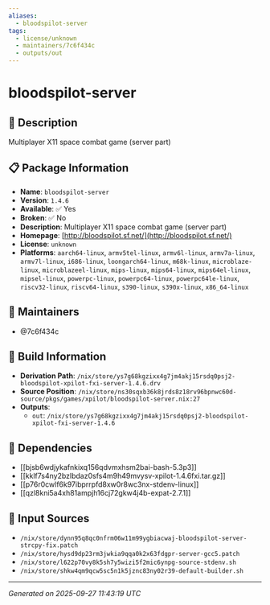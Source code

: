 ```yaml
---
aliases:
  - bloodspilot-server
tags:
  - license/unknown
  - maintainers/7c6f434c
  - outputs/out
---
```


# bloodspilot-server

## 📝 Description

Multiplayer X11 space combat game (server part)

## 📋 Package Information

- **Name**: `bloodspilot-server`
- **Version**: `1.4.6`
- **Available**: ✅ Yes
- **Broken**: ✅ No
- **Description**: Multiplayer X11 space combat game (server part)
- **Homepage**: [http://bloodspilot.sf.net/](http://bloodspilot.sf.net/)
- **License**: `unknown`
- **Platforms**: `aarch64-linux`, `armv5tel-linux`, `armv6l-linux`, `armv7a-linux`, `armv7l-linux`, `i686-linux`, `loongarch64-linux`, `m68k-linux`, `microblaze-linux`, `microblazeel-linux`, `mips-linux`, `mips64-linux`, `mips64el-linux`, `mipsel-linux`, `powerpc-linux`, `powerpc64-linux`, `powerpc64le-linux`, `riscv32-linux`, `riscv64-linux`, `s390-linux`, `s390x-linux`, `x86_64-linux`
## 👥 Maintainers

- @7c6f434c


## 🔧 Build Information

- **Derivation Path**: `/nix/store/ys7g68kgzixx4g7jm4akj15rsdq0psj2-bloodspilot-xpilot-fxi-server-1.4.6.drv`
- **Source Position**: `/nix/store/ns30sqxb36k8jrds8z18rv96bpnwc60d-source/pkgs/games/xpilot/bloodspilot-server.nix:27`
- **Outputs**:
  - `out`:  `/nix/store/ys7g68kgzixx4g7jm4akj15rsdq0psj2-bloodspilot-xpilot-fxi-server-1.4.6`

## 🔗 Dependencies

- [[bjsb6wdjykafnkixq156qdvmxhsm2bai-bash-5.3p3]]
- [[kklf7s4ny2bzlbdaz0sfs4m9h49mvysv-xpilot-1.4.6fxi.tar.gz]]
- [[p76r0cwlf6k97ibprrpfd8xw0r8wc3nx-stdenv-linux]]
- [[qzl8kni5a4xh81ampjh16cj72gkw4j4b-expat-2.7.1]]

## 📁 Input Sources

- `/nix/store/dynn95q8qc0nfrm06w11m99ygbiacwaj-bloodspilot-server-strcpy-fix.patch`
- `/nix/store/hysd9dp23rm3jwkia9qqa0k2x63fdgpr-server-gcc5.patch`
- `/nix/store/l622p70vy8k5sh7y5wizi5f2mic6ynpg-source-stdenv.sh`
- `/nix/store/shkw4qm9qcw5sc5n1k5jznc83ny02r39-default-builder.sh`

---
*Generated on 2025-09-27 11:43:19 UTC*
